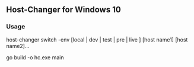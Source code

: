 ## Host-Changer for Windows 10
### Usage
host-changer switch -env [local | dev | test | pre | live ] [host name1] [host name2]...

go build -o hc.exe main